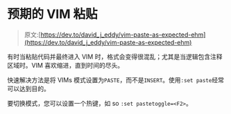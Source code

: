 # 预期的 VIM 粘贴

> 原文:[https://dev.to/david_j_eddy/vim-paste-as-expected-ehm](https://dev.to/david_j_eddy/vim-paste-as-expected-ehm)

有时当粘贴代码并最终进入 VIM 时，格式会变得很混乱；尤其是当逻辑包含注释区域时。VIM 喜欢缩进，直到时间的尽头。

快速解决方法是将 VIMs 模式设置为`PASTE`，而不是`INSERT`。使用`:set paste`经常可以达到目的。

要切换模式，您可以设置一个热键，如 so `:set pastetoggle=<F2>`。